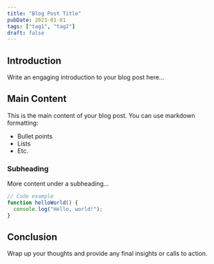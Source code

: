 ```yaml
---
title: "Blog Post Title"
pubDate: 2023-01-01
tags: ["tag1", "tag2"]
draft: false
---
```


## Introduction

Write an engaging introduction to your blog post here...

## Main Content

This is the main content of your blog post. You can use markdown formatting:

- Bullet points
- Lists
- Etc.

### Subheading

More content under a subheading...

```js
// Code example
function helloWorld() {
  console.log("Hello, world!");
}
```

## Conclusion

Wrap up your thoughts and provide any final insights or calls to action. 